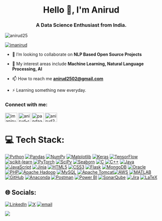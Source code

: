<!--
**anirud25/anirud25** is a ✨ _special_ ✨ repository because its `README.md` (this file) appears on your GitHub profile.

Here are some ideas to get you started:

-  I’m currently working on ...
-  I’m currently learning ...
-  I’m looking to collaborate on ...
- 🤔 I’m looking for help with ...
- 💬 Ask me about ...
- 📫 How to reach me: ...
- 😄 Pronouns: ...
- ⚡ Fun fact: ...
-->

<h1 align="center">Hello 👋, I'm Anirud</h1>

<h3 align="center">A Data Science Enthusiast from India.</h3>

<p align="left"> <img src="https://komarev.com/ghpvc/?username=anirud25&label=Profile%20views&color=0e75b6&style=flat" alt="anirud25" /> </p>

<p align="left"> <a href="https://twitter.com/imanirud" target="blank"><img src="https://img.shields.io/twitter/follow/imanirud?logo=twitter&style=for-the-badge" alt="imanirud" /></a> </p>

- 👯 I’m looking to collaborate on **NLP Based Open Source Projects**

- 🔭 My interest areas include **Machine Learning, Natural Language Processing, AI**

- 📫 How to reach me **anirud2502@gmail.com**

- ⚡ Learning something new everyday. 

<h3 align="left">Connect with me:</h3>
<p align="left">
<a href="https://twitter.com/imanirud" target="blank"><img align="center" src="https://raw.githubusercontent.com/rahuldkjain/github-profile-readme-generator/master/src/images/icons/Social/twitter.svg" alt="imanirud" height="30" width="40" /></a>
<a href="https://linkedin.com/in/anirud-r" target="blank"><img align="center" src="https://raw.githubusercontent.com/rahuldkjain/github-profile-readme-generator/master/src/images/icons/Social/linked-in-alt.svg" alt="anirud-r" height="30" width="40" /></a>
<a href="https://kaggle.com/pandaaaboy" target="blank"><img align="center" src="https://raw.githubusercontent.com/rahuldkjain/github-profile-readme-generator/master/src/images/icons/Social/kaggle.svg" alt="pandaaaboy" height="30" width="40" /></a>
<a href="https://www.hackerrank.com/anirud25" target="blank"><img align="center" src="https://raw.githubusercontent.com/rahuldkjain/github-profile-readme-generator/master/src/images/icons/Social/hackerrank.svg" alt="anirud25" height="30" width="40" /></a>
</p>


# 💻 Tech Stack:
[![Python](https://img.shields.io/badge/Python-3670A0?style=flat&logo=python&logoColor=ffdd54)](https://www.python.org/)
[![Pandas](https://img.shields.io/badge/Pandas-150458?style=flat&logo=pandas&logoColor=white)](https://pandas.pydata.org/)
[![NumPy](https://img.shields.io/badge/NumPy-013243?style=flat&logo=numpy&logoColor=white)](https://numpy.org/)
[![Matplotlib](https://img.shields.io/badge/Matplotlib-ffffff?style=flat&logo=matplotlib&logoColor=black)](https://matplotlib.org/)
[![Keras](https://img.shields.io/badge/Keras-D00000?style=flat&logo=keras&logoColor=white)](https://keras.io/)
[![TensorFlow](https://img.shields.io/badge/TensorFlow-FF6F00?style=flat&logo=tensorflow&logoColor=white)](https://www.tensorflow.org/)
[![scikit-learn](https://img.shields.io/badge/scikit--learn-F7931E?style=flat&logo=scikit-learn&logoColor=white)](https://scikit-learn.org/)
[![PyTorch](https://img.shields.io/badge/PyTorch-EE4C2C?style=flat&logo=pytorch&logoColor=white)](https://pytorch.org/)
[![SciPy](https://img.shields.io/badge/SciPy-0C55A5?style=flat&logo=scipy&logoColor=white)](https://scipy.org/)
[![Seaborn](https://img.shields.io/badge/Seaborn-4B8BBE?style=flat&logo=seaborn&logoColor=white)](https://seaborn.pydata.org/)
[![C](https://img.shields.io/badge/C-00599C?style=flat&logo=c&logoColor=white)](https://www.cprogramming.com/)
[![C++](https://img.shields.io/badge/C++-00599C?style=flat&logo=c%2B%2B&logoColor=white)](https://isocpp.org/)
[![Java](https://img.shields.io/badge/Java-ED8B00?style=flat&logo=openjdk&logoColor=white)](https://www.java.com/)
[![JavaScript](https://img.shields.io/badge/JavaScript-323330?style=flat&logo=javascript&logoColor=F7DF1E)](https://developer.mozilla.org/en-US/docs/Web/JavaScript)
[![Jinja](https://img.shields.io/badge/Jinja-ffffff?style=flat&logo=jinja&logoColor=black)](https://jinja.palletsprojects.com/)
[![HTML5](https://img.shields.io/badge/HTML5-E34F26?style=flat&logo=html5&logoColor=white)](https://developer.mozilla.org/en-US/docs/Web/Guide/HTML/HTML5)
[![CSS3](https://img.shields.io/badge/CSS3-1572B6?style=flat&logo=css3&logoColor=white)](https://www.w3schools.com/css/)
[![Flask](https://img.shields.io/badge/Flask-000000?style=flat&logo=flask&logoColor=white)](https://flask.palletsprojects.com/)
[![MongoDB](https://img.shields.io/badge/MongoDB-4ea94b?style=flat&logo=mongodb&logoColor=white)](https://www.mongodb.com/)
[![Oracle](https://img.shields.io/badge/Oracle-F00000?style=flat&logo=oracle&logoColor=white)](https://www.oracle.com/)[![PHP](https://img.shields.io/badge/PHP-777BB4?style=flat&logo=php&logoColor=white)](https://www.php.net/)[![Apache Hadoop](https://img.shields.io/badge/Apache%20Hadoop-66CCFF?style=flat&logo=apachehadoop&logoColor=black)](https://hadoop.apache.org/) [![MySQL](https://img.shields.io/badge/MySQL-4479A1?style=flat&logo=mysql&logoColor=white)](https://www.mysql.com/) [![Apache Tomcat](https://img.shields.io/badge/Apache%20Tomcat-F8DC75?style=flat&logo=apache-tomcat&logoColor=black)](https://tomcat.apache.org/)[![AWS](https://img.shields.io/badge/AWS-FF9900?style=flat&logo=amazon-aws&logoColor=white)](https://aws.amazon.com/) [![MATLAB](https://img.shields.io/badge/MATLAB-e3792b?style=flat&logo=mathworks&logoColor=white)](https://www.mathworks.com/)
[![GitHub](https://img.shields.io/badge/GitHub-121011?style=flat&logo=github&logoColor=white)](https://github.com/)
[![Anaconda](https://img.shields.io/badge/Anaconda-44A833?style=flat&logo=anaconda&logoColor=white)](https://www.anaconda.com/)
[![Postman](https://img.shields.io/badge/Postman-FF6C37?style=flat&logo=postman&logoColor=white)](https://www.postman.com/)
[![Power BI](https://img.shields.io/badge/Power%20BI-F2C811?style=flat&logo=powerbi&logoColor=black)](https://powerbi.microsoft.com/)
[![SonarQube](https://img.shields.io/badge/SonarQube-000000?style=flat&logo=sonarqube&logoColor=4E9BCD)](https://www.sonarqube.org/)
[![Jira](https://img.shields.io/badge/Jira-0A0FFF?style=flat&logo=jira&logoColor=white)](https://www.atlassian.com/software/jira)
[![LaTeX](https://img.shields.io/badge/LaTeX-008080?style=flat&logo=latex&logoColor=white)](https://www.latex-project.org/)



## 🌐 Socials:
[![LinkedIn](https://img.shields.io/badge/LinkedIn-%230077B5.svg?logo=linkedin&logoColor=white)](https://linkedin.com/in/anirud-r) [![X](https://img.shields.io/badge/X-black.svg?logo=X&logoColor=white)](https://x.com/@ImAnirud) [![email](https://img.shields.io/badge/Email-D14836?logo=gmail&logoColor=white)](mailto:anirud2502@gmail.com) 

![](https://github-readme-stats.vercel.app/api/top-langs/?username=anirud25&theme=dark&hide_border=false&include_all_commits=true&count_private=true&layout=compact)


<!-- Proudly created with GPRM ( https://gprm.itsvg.in ) -->
